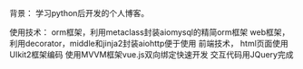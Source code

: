 背景：
	学习python后开发的个人博客。

使用技术：
	orm框架，利用metaclass封装aiomysql的精简orm框架
	web框架，利用decorator，middle和jinja2封装aiohttp便于使用
	前端技术，
		html页面使用UIkit2框架编码
		使用MVVM框架vue.js双向绑定快速开发
		交互代码用JQuery完成

